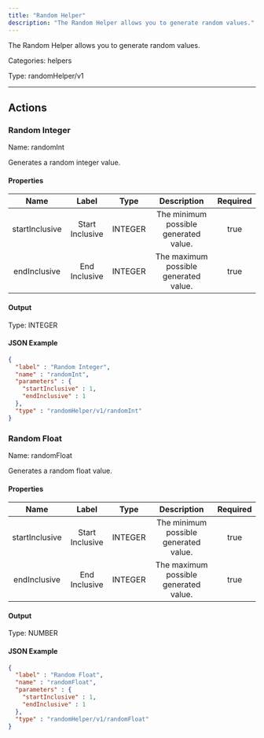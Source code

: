 ```yaml
---
title: "Random Helper"
description: "The Random Helper allows you to generate random values."
---
```


The Random Helper allows you to generate random values.


Categories: helpers


Type: randomHelper/v1

<hr />




## Actions


### Random Integer
Name: randomInt

Generates a random integer value.

#### Properties

|      Name       |      Label     |     Type     |     Description     | Required |
|:---------------:|:--------------:|:------------:|:-------------------:|:--------:|
| startInclusive | Start Inclusive | INTEGER | The minimum possible generated value. | true |
| endInclusive | End Inclusive | INTEGER | The maximum possible generated value. | true |


#### Output



Type: INTEGER





#### JSON Example
```json
{
  "label" : "Random Integer",
  "name" : "randomInt",
  "parameters" : {
    "startInclusive" : 1,
    "endInclusive" : 1
  },
  "type" : "randomHelper/v1/randomInt"
}
```


### Random Float
Name: randomFloat

Generates a random float value.

#### Properties

|      Name       |      Label     |     Type     |     Description     | Required |
|:---------------:|:--------------:|:------------:|:-------------------:|:--------:|
| startInclusive | Start Inclusive | INTEGER | The minimum possible generated value. | true |
| endInclusive | End Inclusive | INTEGER | The maximum possible generated value. | true |


#### Output



Type: NUMBER





#### JSON Example
```json
{
  "label" : "Random Float",
  "name" : "randomFloat",
  "parameters" : {
    "startInclusive" : 1,
    "endInclusive" : 1
  },
  "type" : "randomHelper/v1/randomFloat"
}
```




